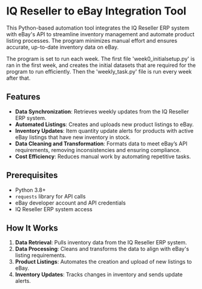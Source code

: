 # IQ Reseller to eBay Integration Tool  

This Python-based automation tool integrates the IQ Reseller ERP system with eBay's API to streamline inventory management and automate product listing processes. The program minimizes manual effort and ensures accurate, up-to-date inventory data on eBay.  

The program is set to run each week. The first file 'week0_initialsetup.py' is ran in the first week, and creates the initial datasets that are required for the program to run efficiently. Then the 'weekly_task.py' file is run every week after that.

## Features  
- **Data Synchronization**: Retrieves weekly updates from the IQ Reseller ERP system.  
- **Automated Listings**: Creates and uploads new product listings to eBay.
- **Inventory Updates**: Item quantity update alerts for products with active eBay listings that have new inventory in stock.  
- **Data Cleaning and Transformation**: Formats data to meet eBay’s API requirements, removing inconsistencies and ensuring compliance.  
- **Cost Efficiency**: Reduces manual work by automating repetitive tasks.  

## Prerequisites  
- Python 3.8+  
- `requests` library for API calls  
- eBay developer account and API credentials  
- IQ Reseller ERP system access  

## How It Works  
1. **Data Retrieval**: Pulls inventory data from the IQ Reseller ERP system.  
2. **Data Processing**: Cleans and transforms the data to align with eBay's listing requirements.  
3. **Product Listings**: Automates the creation and upload of new listings to eBay.  
4. **Inventory Updates**: Tracks changes in inventory and sends update alerts.  
